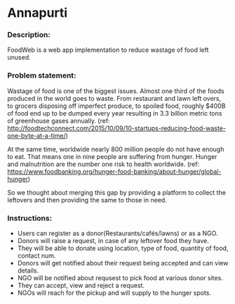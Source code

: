 # Annapurti

### Description: 
FoodWeb is a web app implementation to reduce wastage of food left unused.

### Problem statement: 
Wastage of food is one of the biggest issues. Almost one third of the foods produced in the world goes to waste. From restaurant and lawn left overs, to grocers disposing off imperfect produce, to spoiled food, roughly $400B of food end up to be dumped every year resulting in 3.3 billion metric tons of greenhouse gases annually. (ref: http://foodtechconnect.com/2015/10/09/10-startups-reducing-food-waste-one-byte-at-a-time/)

At the same time, worldwide nearly 800 million people do not have enough to eat. That means one in nine people are suffering from hunger. Hunger and malnutrition are the number one risk to health worldwide. (ref: https://www.foodbanking.org/hunger-food-banking/about-hunger/global-hunger)

So we thought about merging this gap by providing a platform to collect the leftovers and then providing the same to those in need.

### Instructions:
* Users can register as a donor(Restaurants/cafés/lawns) or as a NGO.
* Donors will raise a request, in case of any leftover food they have.
* They will be able to donate using location, type of food, quantity of food, contact num.
* Donors will get notified about their request being accepted and can view details.
* NGO will be notified about requsest to pick food at various donor sites.
* They can accept, view and reject a request.
* NGOs will reach for the pickup and will supply to the hunger spots.
